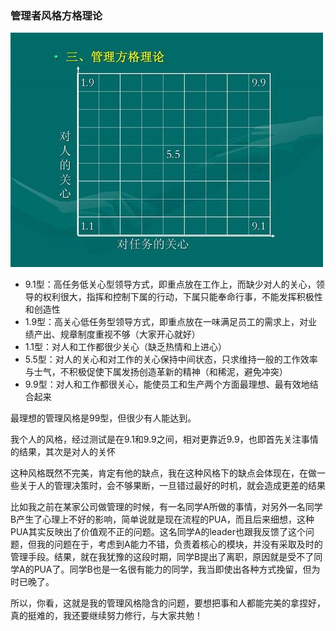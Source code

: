 ### **管理者风格方格理论**

![admin-culture](https://github.com/xiaoyuge/Admin-Notes/blob/main/resources/admin-grid-theory.jpg)

- 9.1型：高任务低关心型领导方式，即重点放在工作上，而缺少对人的关心，领导的权利很大，指挥和控制下属的行动，下属只能奉命行事，不能发挥积极性和创造性
- 1.9型：高关心低任务型领导方式，即重点放在一味满足员工的需求上，对业绩产出、规章制度重视不够（大家开心就好）
- 1.1型：对人和工作都很少关心（缺乏热情和上进心）
- 5.5型：对人的关心和对工作的关心保持中间状态，只求维持一般的工作效率与士气，不积极促使下属发扬创造革新的精神（和稀泥，避免冲突）
- 9.9型：对人和工作都很关心，能使员工和生产两个方面最理想、最有效地结合起来

最理想的管理风格是99型，但很少有人能达到。

我个人的风格，经过测试是在9.1和9.9之间，相对更靠近9.9，也即首先关注事情的结果，其次是对人的关怀

这种风格既然不完美，肯定有他的缺点，我在这种风格下的缺点会体现在，在做一些关于人的管理决策时，会不够果断，一旦错过最好的时机，就会造成更差的结果

比如我之前在某家公司做管理的时候，有一名同学A所做的事情，对另外一名同学B产生了心理上不好的影响，简单说就是现在流程的PUA，而且后来细想，这种PUA其实反映出了价值观不正的问题。这名同学A的leader也跟我反馈了这个问题，但我的问题在于，考虑到A能力不错，负责着核心的模块，并没有采取及时的管理手段。结果，就在我犹豫的这段时期，同学B提出了离职，原因就是受不了同学A的PUA了。同学B也是一名很有能力的同学，我当即使出各种方式挽留，但为时已晚了。

所以，你看，这就是我的管理风格隐含的问题，要想把事和人都能完美的拿捏好，真的挺难的，我还要继续努力修行，与大家共勉！